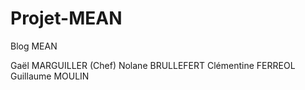 # Projet-MEAN
Blog MEAN

Gaël MARGUILLER (Chef)
Nolane BRULLEFERT
Clémentine FERREOL
Guillaume MOULIN
